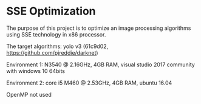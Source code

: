 # SSE Optimization #

The purpose of this project is to optimize an image processing algorithms using SSE technology in x86 processor.

The target algorithms: yolo v3 (61c9d02, https://github.com/pjreddie/darknet)

Environment 1: N3540 @ 2.16GHz, 4GB RAM, visual studio 2017 community with windows 10 64bits

Environment 2: core i5 M460 @ 2.53GHz, 4GB RAM, ubuntu 16.04

OpenMP not used

